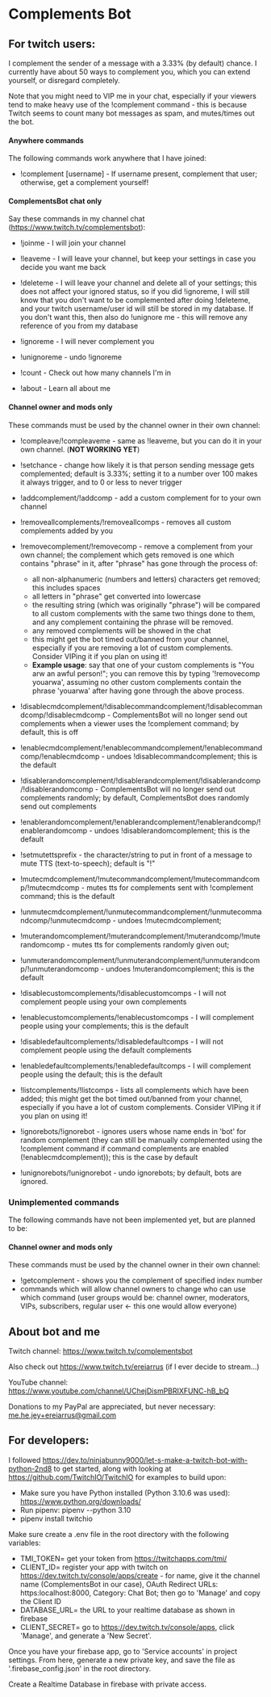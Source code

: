 # Complements Bot

## For twitch users:

I complement the sender of a message with a 3.33% (by default) chance. I currently have about 50 ways to complement you,
which you can extend yourself, or disregard completely.

Note that you might need to VIP me in your chat, especially if your viewers tend to make heavy use of the !complement
command - this is because Twitch seems to count many bot messages as spam, and mutes/times out the bot.

#### Anywhere commands

The following commands work anywhere that I have joined:

- !complement \[username\] - If username present, complement that user; otherwise, get a complement yourself!

#### ComplementsBot chat only

Say these commands in my channel chat (https://www.twitch.tv/complementsbot):

- !joinme - I will join your channel
- !leaveme - I will leave your channel, but keep your settings in case you decide you want me back
- !deleteme - I will leave your channel and delete all of your settings; this does not affect your ignored status, 
so if you did !ignoreme, I will still know that you don't want to be complemented after doing !deleteme, and your 
twitch username/user id will still be stored in my database. If you don't want this, then also do !unignore me - 
this will remove any reference of you from my database

- !ignoreme - I will never complement you
- !unignoreme - undo !ignoreme

- !count - Check out how many channels I'm in
- !about - Learn all about me

#### Channel owner and mods only

These commands must be used by the channel owner in their own channel:

- !compleave/!compleaveme - same as !leaveme, but you can do it in your own channel. (**NOT WORKING YET**)

- !setchance - change how likely it is that person sending message gets complemented; default is 3.33%; setting it to a
  number over 100 makes it always trigger, and to 0 or less to never trigger

- !addcomplement/!addcomp <complement> - add a custom complement for to your own channel
- !removeallcomplements/!removeallcomps - removes all custom complements added by you
- !removecomplement/!removecomp <phrase> - remove a complement from your own channel; the complement which gets removed is one which contains "phrase" in it, after "phrase" has gone through the process of:
  - all non-alphanumeric (numbers and letters) characters get removed; this includes spaces
  - all letters in "phrase" get converted into lowercase
  - the resulting string (which was originally "phrase") will be compared to all custom complements with the same two things done to them, and any complement containing the phrase will be removed.
  - any removed complements will be showed in the chat
  - this might get the bot timed out/banned from your channel, especially if you are removing a lot of custom complements. Consider VIPing it if you plan on using it!
  - **Example usage**: say that one of your custom complements is "You arw an awful person!"; you can remove this by typing '!removecomp youarwa', assuming no other custom complements contain the phrase 'youarwa' after having gone through the above process.

- !disablecmdcomplement/!disablecommandcomplement/!disablecommandcomp/!disablecmdcomp - 
ComplementsBot will no longer send out complements when a viewer uses the !complement command; by default, this is off
- !enablecmdcomplement/!enablecommandcomplement/!enablecommandcomp/!enablecmdcomp - undoes !disablecommandcomplement; 
this is the default
- !disablerandomcomplement/!disablerandcomplement/!disablerandcomp/!disablerandomcomp - ComplementsBot will no longer 
send out complements randomly; by default, ComplementsBot does randomly send out complements
- !enablerandomcomplement/!enablerandcomplement/!enablerandcomp/!enablerandomcomp - undoes !disablerandomcomplement; 
this is the default

- !setmutettsprefix - the character/string to put in front of a message to mute TTS (text-to-speech); default is "!"
- !mutecmdcomplement/!mutecommandcomplement/!mutecommandcomp/!mutecmdcomp - mutes tts for complements sent with !complement command; this is the default
- !unmutecmdcomplement/!unmutecommandcomplement/!unmutecommandcomp/!unmutecmdcomp - undoes !mutecmdcomplement;
- !muterandomcomplement/!muterandcomplement/!muterandcomp/!muterandomcomp - mutes tts for complements randomly given out;
- !unmuterandomcomplement/!unmuterandcomplement/!unmuterandcomp/!unmuterandomcomp - undoes !muterandomcomplement; this is the default

- !disablecustomcomplements/!disablecustomcomps - I will not complement people using your own complements
- !enablecustomcomplements/!enablecustomcomps - I will complement people using your complements; this is the default
- !disabledefaultcomplements/!disabledefaultcomps - I will not complement people using the default complements
- !enabledefaultcomplements/!enabledefaultcomps - I will complement people using the default; this is the default
- !listcomplements/!listcomps - lists all complements which have been added; this might get the bot timed out/banned 
from your channel, especially if you have a lot of custom complements. Consider VIPing it if you plan on using it!

- !ignorebots/!ignorebot - ignores users whose name ends in 'bot' for random complement (they can still be manually complemented
  using the !complement command if command complements are enabled (!enablecmdcomplement)); this is the case by default
- !unignorebots/!unignorebot - undo ignorebots; by default, bots are ignored.

### Unimplemented commands

The following commands have not been implemented yet, but are planned to be:

#### Channel owner and mods only

These commands must be used by the channel owner in their own channel:
- !getcomplement <index> - shows you the complement of specified index number
- commands which will allow channel owners to change who can use which command (user groups would be: channel owner,
  moderators, VIPs, subscribers, regular user <- this one would allow everyone)

## About bot and me

Twitch channel: https://www.twitch.tv/complementsbot

Also check out https://www.twitch.tv/ereiarrus (if I ever decide to stream...)

YouTube channel: https://www.youtube.com/channel/UChejDismPBRIXFUNC-hB_bQ

Donations to my PayPal are appreciated, but never necessary: me.he.jey+ereiarrus@gmail.com

## For developers:

I followed https://dev.to/ninjabunny9000/let-s-make-a-twitch-bot-with-python-2nd8 to get started,
along with looking at https://github.com/TwitchIO/TwitchIO for examples to build upon:

- Make sure you have Python installed (Python 3.10.6 was used): https://www.python.org/downloads/
- Run pipenv: pipenv --python 3.10
- pipenv install twitchio

Make sure create a .env file in the root directory with the following variables:

- TMI_TOKEN= get your token from https://twitchapps.com/tmi/
- CLIENT_ID= register your app with twitch on https://dev.twitch.tv/console/apps/create -
  for name, give it the channel name (ComplementsBot in our case), OAuth Redirect URLs: https:localhost:8000,
  Category: Chat Bot; then go to 'Manage' and copy the Client ID
- DATABASE_URL= the URL to your realtime database as shown in firebase
- CLIENT_SECRET= go to https://dev.twitch.tv/console/apps, click 'Manage', and generate a 'New Secret'.

Once you have your firebase app, go to 'Service accounts' in project settings. From here, generate a new private key,
and save the file as '.firebase_config.json' in the root directory.

Create a Realtime Database in firebase with private access.
